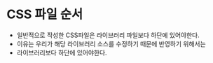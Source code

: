 # CSS 파일 순서

  * 일반적으로 작성한 CSS파일은 라이브러리 파일보다 하단에 있어야한다.
  * 이유는 우리가 해당 라이브러리 소스를 수정하기 때문에 반영하기 위해서는 
  * 라이브러리보다 하단에 있어야한다.